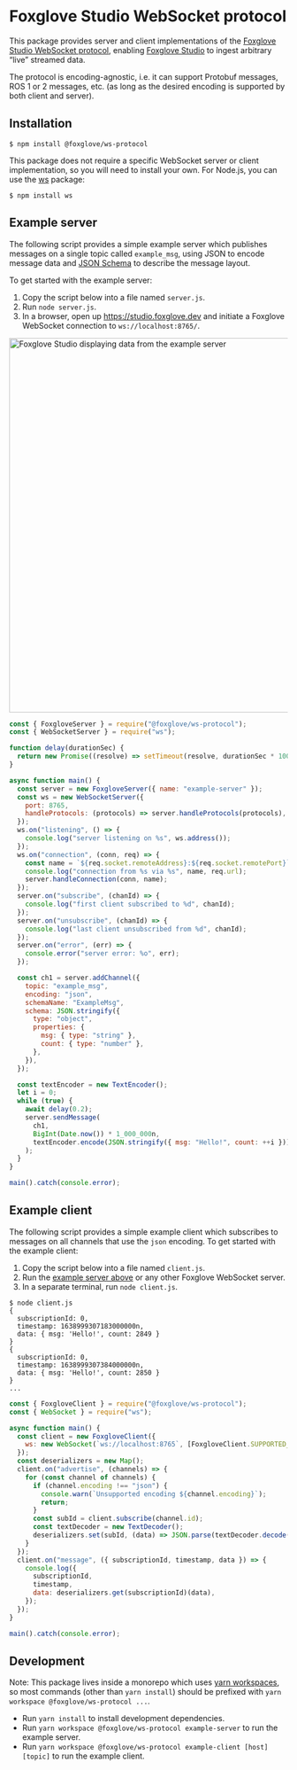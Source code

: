 # Foxglove Studio WebSocket protocol

This package provides server and client implementations of the [Foxglove Studio WebSocket protocol](https://github.com/foxglove/ws-protocol), enabling [Foxglove Studio](https://github.com/foxglove/studio) to ingest arbitrary “live” streamed data.

The protocol is encoding-agnostic, i.e. it can support Protobuf messages, ROS 1 or 2 messages, etc. (as long as the desired encoding is supported by both client and server).

## Installation

```
$ npm install @foxglove/ws-protocol
```

This package does not require a specific WebSocket server or client implementation, so you will need to install your own. For Node.js, you can use the [ws](https://www.npmjs.com/package/ws) package:

```
$ npm install ws
```

## Example server

The following script provides a simple example server which publishes messages on a single topic called `example_msg`, using JSON to encode message data and [JSON Schema](https://json-schema.org) to describe the message layout.

To get started with the example server:

1. Copy the script below into a file named `server.js`.
2. Run `node server.js`.
3. In a browser, open up https://studio.foxglove.dev and initiate a Foxglove WebSocket connection to `ws://localhost:8765/`.

<img width="676" alt="Foxglove Studio displaying data from the example server" src="https://user-images.githubusercontent.com/14237/145260376-ddda98c5-7ed0-4239-9ce4-10778ee8240b.png">

```js
const { FoxgloveServer } = require("@foxglove/ws-protocol");
const { WebSocketServer } = require("ws");

function delay(durationSec) {
  return new Promise((resolve) => setTimeout(resolve, durationSec * 1000));
}

async function main() {
  const server = new FoxgloveServer({ name: "example-server" });
  const ws = new WebSocketServer({
    port: 8765,
    handleProtocols: (protocols) => server.handleProtocols(protocols),
  });
  ws.on("listening", () => {
    console.log("server listening on %s", ws.address());
  });
  ws.on("connection", (conn, req) => {
    const name = `${req.socket.remoteAddress}:${req.socket.remotePort}`;
    console.log("connection from %s via %s", name, req.url);
    server.handleConnection(conn, name);
  });
  server.on("subscribe", (chanId) => {
    console.log("first client subscribed to %d", chanId);
  });
  server.on("unsubscribe", (chanId) => {
    console.log("last client unsubscribed from %d", chanId);
  });
  server.on("error", (err) => {
    console.error("server error: %o", err);
  });

  const ch1 = server.addChannel({
    topic: "example_msg",
    encoding: "json",
    schemaName: "ExampleMsg",
    schema: JSON.stringify({
      type: "object",
      properties: {
        msg: { type: "string" },
        count: { type: "number" },
      },
    }),
  });

  const textEncoder = new TextEncoder();
  let i = 0;
  while (true) {
    await delay(0.2);
    server.sendMessage(
      ch1,
      BigInt(Date.now()) * 1_000_000n,
      textEncoder.encode(JSON.stringify({ msg: "Hello!", count: ++i })),
    );
  }
}

main().catch(console.error);
```

## Example client

The following script provides a simple example client which subscribes to messages on all channels that use the `json` encoding. To get started with the example client:

1. Copy the script below into a file named `client.js`.
2. Run the [example server above](#example-server) or any other Foxglove WebSocket server.
3. In a separate terminal, run `node client.js`.

```
$ node client.js
{
  subscriptionId: 0,
  timestamp: 1638999307183000000n,
  data: { msg: 'Hello!', count: 2849 }
}
{
  subscriptionId: 0,
  timestamp: 1638999307384000000n,
  data: { msg: 'Hello!', count: 2850 }
}
...
```

```js
const { FoxgloveClient } = require("@foxglove/ws-protocol");
const { WebSocket } = require("ws");

async function main() {
  const client = new FoxgloveClient({
    ws: new WebSocket(`ws://localhost:8765`, [FoxgloveClient.SUPPORTED_SUBPROTOCOL]),
  });
  const deserializers = new Map();
  client.on("advertise", (channels) => {
    for (const channel of channels) {
      if (channel.encoding !== "json") {
        console.warn(`Unsupported encoding ${channel.encoding}`);
        return;
      }
      const subId = client.subscribe(channel.id);
      const textDecoder = new TextDecoder();
      deserializers.set(subId, (data) => JSON.parse(textDecoder.decode(data)));
    }
  });
  client.on("message", ({ subscriptionId, timestamp, data }) => {
    console.log({
      subscriptionId,
      timestamp,
      data: deserializers.get(subscriptionId)(data),
    });
  });
}

main().catch(console.error);
```

## Development

Note: This package lives inside a monorepo which uses [yarn workspaces](https://yarnpkg.com/features/workspaces), so most commands (other than `yarn install`) should be prefixed with `yarn workspace @foxglove/ws-protocol ...`.

- Run `yarn install` to install development dependencies.
- Run `yarn workspace @foxglove/ws-protocol example-server` to run the example server.
- Run `yarn workspace @foxglove/ws-protocol example-client [host] [topic]` to run the example client.
